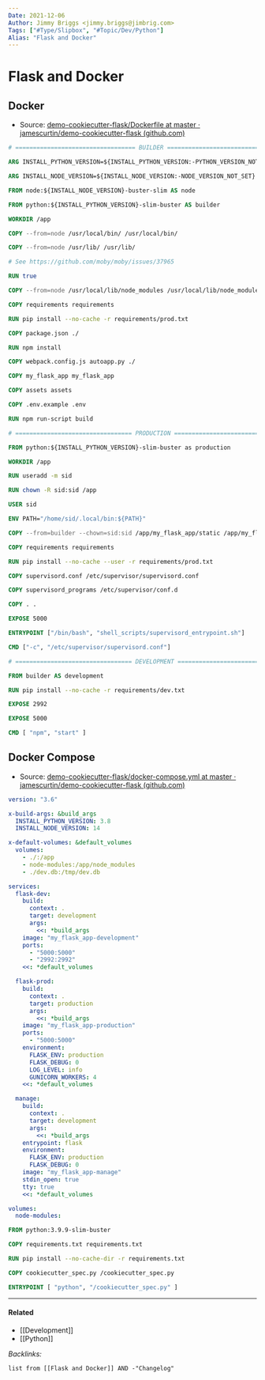 ```yaml
---
Date: 2021-12-06
Author: Jimmy Briggs <jimmy.briggs@jimbrig.com>
Tags: ["#Type/Slipbox", "#Topic/Dev/Python"]
Alias: "Flask and Docker"
---
```


# Flask and Docker

## Docker

- Source: [demo-cookiecutter-flask/Dockerfile at master · jamescurtin/demo-cookiecutter-flask (github.com)](https://github.com/jamescurtin/demo-cookiecutter-flask/blob/master/Dockerfile)

```Dockerfile
# ================================== BUILDER ===================================

ARG INSTALL_PYTHON_VERSION=${INSTALL_PYTHON_VERSION:-PYTHON_VERSION_NOT_SET}

ARG INSTALL_NODE_VERSION=${INSTALL_NODE_VERSION:-NODE_VERSION_NOT_SET}

FROM node:${INSTALL_NODE_VERSION}-buster-slim AS node

FROM python:${INSTALL_PYTHON_VERSION}-slim-buster AS builder

WORKDIR /app

COPY --from=node /usr/local/bin/ /usr/local/bin/

COPY --from=node /usr/lib/ /usr/lib/

# See https://github.com/moby/moby/issues/37965

RUN true

COPY --from=node /usr/local/lib/node_modules /usr/local/lib/node_modules

COPY requirements requirements

RUN pip install --no-cache -r requirements/prod.txt

COPY package.json ./

RUN npm install

COPY webpack.config.js autoapp.py ./

COPY my_flask_app my_flask_app

COPY assets assets

COPY .env.example .env

RUN npm run-script build

# ================================= PRODUCTION =================================

FROM python:${INSTALL_PYTHON_VERSION}-slim-buster as production

WORKDIR /app

RUN useradd -m sid

RUN chown -R sid:sid /app

USER sid

ENV PATH="/home/sid/.local/bin:${PATH}"

COPY --from=builder --chown=sid:sid /app/my_flask_app/static /app/my_flask_app/static

COPY requirements requirements

RUN pip install --no-cache --user -r requirements/prod.txt

COPY supervisord.conf /etc/supervisor/supervisord.conf

COPY supervisord_programs /etc/supervisor/conf.d

COPY . .

EXPOSE 5000

ENTRYPOINT ["/bin/bash", "shell_scripts/supervisord_entrypoint.sh"]

CMD ["-c", "/etc/supervisor/supervisord.conf"]

# ================================= DEVELOPMENT ================================

FROM builder AS development

RUN pip install --no-cache -r requirements/dev.txt

EXPOSE 2992

EXPOSE 5000

CMD [ "npm", "start" ]
```

## Docker Compose

- Source: [demo-cookiecutter-flask/docker-compose.yml at master · jamescurtin/demo-cookiecutter-flask (github.com)](https://github.com/jamescurtin/demo-cookiecutter-flask/blob/master/docker-compose.yml)

```yaml
version: "3.6"

x-build-args: &build_args
  INSTALL_PYTHON_VERSION: 3.8
  INSTALL_NODE_VERSION: 14

x-default-volumes: &default_volumes
  volumes:
    - ./:/app
    - node-modules:/app/node_modules
    - ./dev.db:/tmp/dev.db

services:
  flask-dev:
    build:
      context: .
      target: development
      args:
        <<: *build_args
    image: "my_flask_app-development"
    ports:
      - "5000:5000"
      - "2992:2992"
    <<: *default_volumes

  flask-prod:
    build:
      context: .
      target: production
      args:
        <<: *build_args
    image: "my_flask_app-production"
    ports:
      - "5000:5000"
    environment:
      FLASK_ENV: production
      FLASK_DEBUG: 0
      LOG_LEVEL: info
      GUNICORN_WORKERS: 4
    <<: *default_volumes

  manage:
    build:
      context: .
      target: development
      args:
        <<: *build_args
    entrypoint: flask
    environment:
      FLASK_ENV: production
      FLASK_DEBUG: 0
    image: "my_flask_app-manage"
    stdin_open: true
    tty: true
    <<: *default_volumes

volumes:
  node-modules:
```

```Dockerfile
FROM python:3.9.9-slim-buster

COPY requirements.txt requirements.txt

RUN pip install --no-cache-dir -r requirements.txt

COPY cookiecutter_spec.py /cookiecutter_spec.py

ENTRYPOINT [ "python", "/cookiecutter_spec.py" ]
```

***

#### Related

- [[Development]]
- [[Python]]


*Backlinks:*

```dataview
list from [[Flask and Docker]] AND -"Changelog"
```